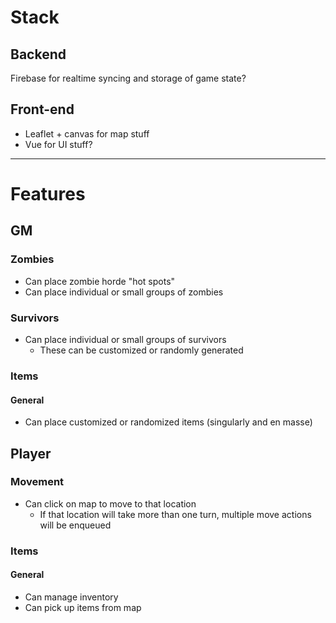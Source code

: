# Stack

## Backend

Firebase for realtime syncing and storage of game state?

## Front-end

- Leaflet + canvas for map stuff
- Vue for UI stuff?

---

# Features

## GM

### Zombies

- Can place zombie horde "hot spots"
- Can place individual or small groups of zombies

### Survivors

- Can place individual or small groups of survivors
	- These can be customized or randomly generated

### Items

#### General

- Can place customized or randomized items (singularly and en masse)

## Player

### Movement

- Can click on map to move to that location
	- If that location will take more than one turn, multiple move actions will be enqueued

### Items

#### General

- Can manage inventory
- Can pick up items from map
